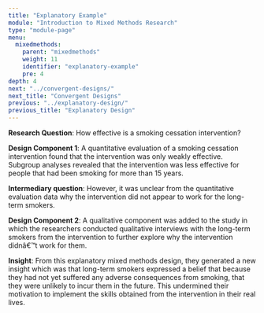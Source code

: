 ```yaml
---
title: "Explanatory Example"
module: "Introduction to Mixed Methods Research"
type: "module-page"
menu:
  mixedmethods:
    parent: "mixedmethods"
    weight: 11
    identifier: "explanatory-example"
    pre: 4
depth: 4
next: "../convergent-designs/"
next_title: "Convergent Designs"
previous: "../explanatory-design/"
previous_title: "Explanatory Design"
---
```


__Research Question__: How effective is a smoking cessation intervention?

__Design Component 1__:  A quantitative evaluation of a smoking cessation intervention found that the intervention was only weakly effective. Subgroup analyses revealed that the intervention was less effective for people that had been smoking for more than 15 years.

__Intermediary question__:  However, it was unclear from the quantitative evaluation data why the intervention did not appear to work for the long-term smokers.

__Design Component 2__:  A qualitative component was added to the study in which the researchers conducted qualitative interviews with the long-term smokers from the intervention to further explore why the intervention didnâ€™t work for them.

__Insight__:  From this explanatory mixed methods design, they generated a new insight which was that long-term smokers expressed a belief that because they had not yet suffered any adverse consequences from smoking, that they were unlikely to incur them in the future. This undermined their motivation to implement the skills obtained from the intervention in their real lives.
